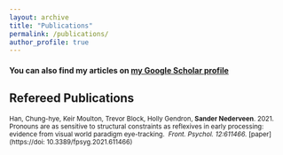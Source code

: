 ```yaml
---
layout: archive
title: "Publications"
permalink: /publications/
author_profile: true
---
```


#### You can also find my articles on [my Google Scholar profile](https://scholar.google.com/citations?user=WvdSX-YAAAAJ&hl=en)


## Refereed Publications 

<sub> Han, Chung-hye, Keir Moulton, Trevor Block, Holly Gendron, **Sander Nederveen**. 2021. Pronouns are as sensitive to structural constraints as reflexives in early processing: evidence from visual world paradigm eye-tracking.  <i>Front. Psychol. 12:611466.</i> [paper](https://doi: 10.3389/fpsyg.2021.611466) </sub>


